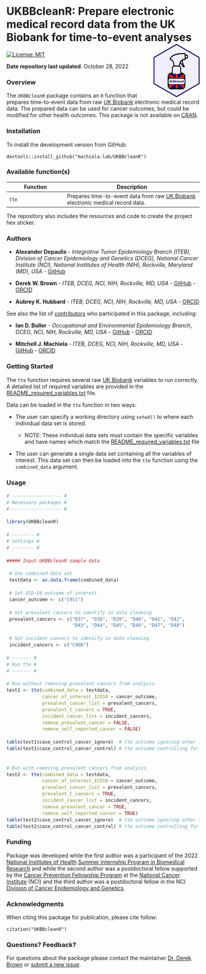 UKBBcleanR: Prepare electronic medical record data from the UK Biobank for time-to-event analyses <img src="man/figures/UKBBcleanR.png" width="120" align="right" />
===================================================

<!-- badges: start -->
[![License: MIT](https://img.shields.io/badge/License-MIT-yellow.svg)](https://opensource.org/licenses/MIT)
<!-- badges: end -->

**Date repository last updated**: October 28, 2022

### Overview

The `UKBBcleanR` package contains an `R` function that prepares time-to-event data from raw [UK Biobank](https://www.ukbiobank.ac.uk/) electronic medical record data. The prepared data can be used for cancer outcomes, but could be modified for other health outcomes. This package is not available on [CRAN](https://cran.r-project.org/).

### Installation

<!-- 
To install the release version from CRAN:

    install.packages("UKBBcleanR")
-->

To install the development version from GitHub:

    devtools::install_github("machiela-lab/UKBBcleanR")

### Available function(s)

<table>
<colgroup>
<col width="30%" />
<col width="70%" />
</colgroup>
<thead>
<tr class="header">
<th>Function</th>
<th>Description</th>
</tr>
</thead>
<tbody>
<td><code>tte</code></td>
<td>Prepares time-to-event data from raw <a href="https://www.ukbiobank.ac.uk/">UK Biobank</a> electronic medical record data.</td>
</tr>
</tbody>
<table>

The repository also includes the resources and code to create the project hex sticker.

### Authors

* **Alexander Depaulis** - *Integrative Tumor Epidemiology Branch (ITEB), Division of Cancer Epidemiology and Genetics (DCEG), National Cancer Institute (NCI), National Institutes of Health (NIH), Rockville, Maryland (MD), USA* - [GitHub](https://github.com/adepaulis1)

* **Derek W. Brown** - *ITEB, DCEG, NCI, NIH, Rockville, MD, USA* - [GitHub](https://github.com/derekbrown12) - [ORCID](https://orcid.org/0000-0001-8393-1713)

* **Aubrey K. Hubbard** - *ITEB, DCEG, NCI, NIH, Rockville, MD, USA* - [ORCID](https://orcid.org/0000-0003-4052-1110)

See also the list of [contributors](https://github.com/machiela-lab/UKBBcleanR/graphs/contributors) who participated in this package, including:

* **Ian D. Buller** - *Occupational and Environmental Epidemiology Branch, DCEG, NCI, NIH, Rockville, MD, USA* - [GitHub](https://github.com/idblr) - [ORCID](https://orcid.org/0000-0001-9477-8582)

* **Mitchell J. Machiela** - *ITEB, DCEG, NCI, NIH, Rockville, MD, USA* - [GitHub](https://github.com/machiela) - [ORCID](https://orcid.org/0000-0001-6538-9705)

### Getting Started

The `tte` function requires several raw [UK Biobank](https://www.ukbiobank.ac.uk/) variables to run correctly. A detailed list of required variables are provided in the [README_required_variables.txt](https://github.com/machiela-lab/UKBBcleanR/blob/main/data-raw/README_required_variables.txt) file.   

Data can be loaded in the `tte` function in two ways: 

* The user can specify a working directory using `setwd()` to where each individual data set is stored.  
    + NOTE: These individual data sets must contain the specific variables and have names which match the [README_required_variables.txt](https://github.com/machiela-lab/UKBBcleanR/blob/main/data-raw/README_required_variables.txt) file

* The user can generate a single data set containing all the variables of interest. This data set can then be loaded into the `tte` function using the `combined_data` argument. 

### Usage

``` r
# ------------------ #
# Necessary packages #
# ------------------ #

library(UKBBcleanR)

# -------- #
# Settings #
# -------- #

##### Input UKBBcleanR sample data

 # Use combined data set
 testdata <- as.data.frame(combined_data)
 
 # Set ICD-10 outcome of interest
 cancer_outcome <- c("C911") 
 
 # Set prevalent cancers to identify in data cleaning
 prevalent_cancers <- c("D37", "D38", "D39", "D40", "D41", "D42",
                        "D43", "D44", "D45", "D46", "D47", "D48") 
 
 # Set incident cancers to identify in data cleaning
 incident_cancers <- c("C900") 
 
# ------- #
# Run tte #
# ------- #

# Run without removing prevalent cancers from analysis
test1 <- tte(combined_data = testdata, 
             cancer_of_interest_ICD10 = cancer_outcome,
             prevalent_cancer_list = prevalent_cancers, 
             prevalent_C_cancers = TRUE, 
             incident_cancer_list = incident_cancers, 
             remove_prevalent_cancer = FALSE, 
             remove_self_reported_cancer = FALSE)
            
table(test1$case_control_cancer_ignore)  # tte outcome ignoring other incident cancers
table(test1$case_control_cancer_control) # tte outcome controlling for other incident cancers


# Run with removing prevalent cancers from analysis
test2 <- tte(combined_data = testdata, 
             cancer_of_interest_ICD10 = cancer_outcome,
             prevalent_cancer_list = prevalent_cancers, 
             prevalent_C_cancers = TRUE, 
             incident_cancer_list = incident_cancers, 
             remove_prevalent_cancer = TRUE, 
             remove_self_reported_cancer = TRUE)
table(test2$case_control_cancer_ignore)  # tte outcome ignoring other incident cancers
table(test2$case_control_cancer_control) # tte outcome controlling for other incident cancers
```

### Funding

Package was developed while the first author was a participant of the 2022 [National Institutes of Health](https://www.nih.gov/) [Summer Internship Program in Biomedical Research](https://www.training.nih.gov/programs/sip) and while the second author was a postdoctoral fellow supported by the [Cancer Prevention Fellowship Program](https://cpfp.cancer.gov/) at the [National Cancer Institute](https://www.cancer.gov/) (NCI) and the third author was a postdoctoral fellow in the NCI [Division of Cancer Epidemiology and Genetics](https://dceg.cancer.gov/).

### Acknowledgments

When citing this package for publication, please cite follow:

    citation("UKBBcleanR")

### Questions? Feedback?

For questions about the package please contact the maintainer [Dr. Derek Brown](mailto:derek.brown@nih.gov) or [submit a new issue](https://github.com/machiela-lab/UKBBcleanR/issues).
